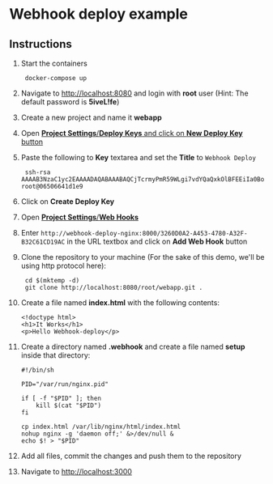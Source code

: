 # Webhook deploy example

## Instructions

1. Start the containers

        docker-compose up

2. Navigate to [http://localhost:8080](http://localhost:8080) and login with 
   **root** user (Hint: The default password is **5iveL!fe**)
3. Create a new project and name it **webapp**
4. Open [**Project Settings**/**Deploy Keys** and click on **New Deploy Key** button](http://localhost:8080/root/webapp/deploy_keys/new)
5. Paste the following to **Key** textarea and set the **Title** to `Webhook Deploy`

        ssh-rsa AAAAB3NzaC1yc2EAAAADAQABAAABAQCjTcrmyPmR59WLgi7vdYQaQxkOlBFEEiIa0BoXEDT8Fx1x54+Q+ardbpz7HdYHem5inWWFj1CMfJ/gzqBdUPJ06U75B9EwWzS/JEKrqsFOevRZ12bW68IfF7Dwua3Kc0dm1fqEk65yGUNAIx3wcNGrncYSaGJCVzUHKFmcucytr8ezKw9O/XO3tvb+EdsmIAujMt7OyMopR8ViADF5PgUkV9C5AUgRYnncoQCikXRopjfjFPcMgJfvfKtcxgkJv6fboJNF+Cse8GmfEJfeEEy8X7cf0+WK3l+L2dOCCSg9dawabNpMat94XbBiJfmn7Jc27z8Datui7O5FT1oSZ7Z/ root@06506641d1e9

6. Click on **Create Deploy Key**
7. Open [**Project Settings**/**Web Hooks**](http://localhost:8080/root/webapp/hooks)
8. Enter 
   `http://webhook-deploy-nginx:8000/3260D0A2-A453-4780-A32F-B32C61CD19AC` in 
    the URL textbox and click on **Add Web Hook** button
9. Clone the repository to your machine (For the sake of this demo, we'll be using http protocol here):

        cd $(mktemp -d)
        git clone http://localhost:8080/root/webapp.git .

10. Create a file named **index.html** with the following contents:

        <!doctype html>
        <h1>It Works</h1>
        <p>Hello Webhook-deploy</p>

11. Create a directory named **.webhook** and create a file named **setup**
    inside that directory:

        #!/bin/sh

        PID="/var/run/nginx.pid"

        if [ -f "$PID" ]; then
            kill $(cat "$PID")
        fi

        cp index.html /var/lib/nginx/html/index.html
        nohup nginx -g 'daemon off;' &>/dev/null &
        echo $! > "$PID"

12. Add all files, commit the changes and push them to the repository
13. Navigate to [http://localhost:3000](http://localhost:3000)

